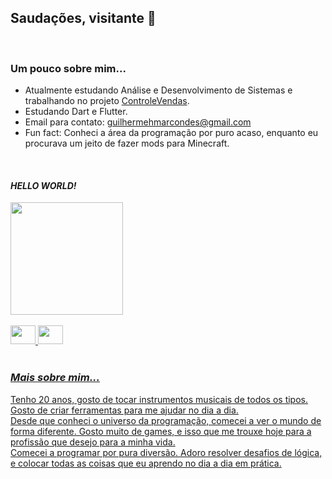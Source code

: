 ## Saudações, visitante 👋

 <br>
 
### Um pouco sobre mim...

- Atualmente estudando Análise e Desenvolvimento de Sistemas e trabalhando no projeto [ControleVendas](https://www.github.com/GuilhermeHHMS/ControleVendas).
- Estudando Dart e Flutter.
- Email para contato: guilhermehmarcondes@gmail.com
- Fun fact: Conheci a área da programação por puro acaso, enquanto eu procurava um jeito de fazer mods para Minecraft.




<br>
<div>
  <h4><i>HELLO WORLD!</i></h4>
  <a href="https://github.com/GuilhermeHHMS">
  <img height="180em" src="https://github-readme-stats.vercel.app/api?username=GuilhermeHHMS&hide=contribs,prs&show_icons=true&theme=merko">
</div>
<br>
<div>
  <img height="30" width="40" src="https://cdn.jsdelivr.net/gh/devicons/devicon/icons/dart/dart-original.svg" />
  <img height="30" width="40" src="https://cdn.jsdelivr.net/gh/devicons/devicon/icons/flutter/flutter-original.svg" />
</div>
<br>


     
     

  <h3> <i>Mais sobre mim...</i> </h3>
     <p>Tenho 20 anos, gosto de tocar instrumentos musicais de todos os tipos. Gosto de criar ferramentas para me ajudar no dia a dia.<br>
     Desde que conheci o universo da programação, comecei a ver o mundo de forma diferente. Gosto muito de games, e isso que me trouxe hoje para a profissão que desejo para a minha vida.<br>
     Comecei a programar por pura diversão. Adoro resolver desafios de lógica, e colocar todas as coisas que eu aprendo no dia a dia em prática.</p>
  
  <br> 
 
          
